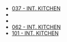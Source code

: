 

* [037 - INT. KITCHEN](037-INT.Kitchen.md)
* [](048-INT.Kitchen.md)
* [](058-INT.Kitchen.md)
* [062 - INT. KITCHEN](062-INT.Kitchen.md)
* [101 - INT. KITCHEN](101-INT.Kitchen.md)
